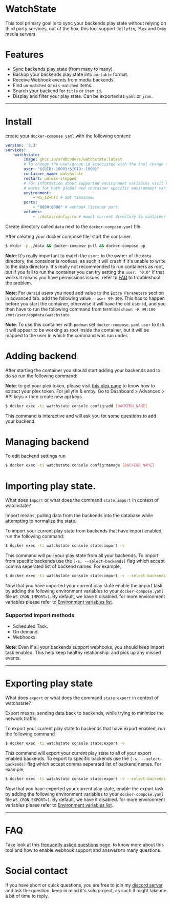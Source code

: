 # WatchState

This tool primary goal is to sync your backends play state without relying on third party services,
out of the box, this tool support `Jellyfin`, `Plex` and `Emby` media servers.

# Features

* Sync backends play state (from many to many).
* Backup your backends play state into `portable` format.
* Receive Webhook events from media backends.
* Find `un-matched` or `mis-matched` items.
* Search your backend for `title` or `item id`.
* Display and filter your play state. Can be exported as `yaml` or `json`.

----

# Install

create your `docker-compose.yaml` with the following content:

```yaml
version: '2.3'
services:
    watchstate:
        image: ghcr.io/arabcoders/watchstate:latest
        # To change the user/group id associated with the tool change the following line.
        user: "${UID:-1000}:${GID:-1000}"
        container_name: watchstate
        restart: unless-stopped
        # For information about supported environment variables visit FAQ page.
        # works for both global and container specific environment variables. 
        environment:
            - WS_TZ=UTC # Set timezone.
        ports:
            - "8080:8080" # webhook listener port.
        volumes:
            - ./data:/config:rw # mount current directory to container /config directory.
```

Create directory called `data` next to the `docker-compose.yaml` file.

After creating your docker compose file, start the container.

```bash
$ mkdir -p ./data && docker-compose pull && docker-compose up
```

**Note**: It's really important to match the `user:` to the owner of the `data` directory, the container is rootless, as
such it will crash if it's unable to write to the data directory. It's really not recommended to run containers as root,
but if you fail to run the container you can try setting the `user: "0:0"` if that works it means you have permissions
issues. refer to [FAQ](FAQ.md) to troubleshoot the problem.

**Note**: For `Unraid` users you need add value to the `Extra Parameters` section in advanced tab. add the following
value `--user 99:100`. This has to happen before you start the container, otherwise it will have the old user id, and
you then have to run the following command from terminal `chown -R 99:100 /mnt/user/appdata/watchstate`.

**Note**: To use this container with `podman` set `docker-compose.yaml` `user` to `0:0`. it will appear to be working as
root inside the container, but it will be mapped to the user in which the command was run under.

# Adding backend

After starting the container you should start adding your backends and to do so run the following command:

**Note**: to get your plex token, please
visit [this plex page](https://support.plex.tv/articles/204059436-finding-an-authentication-token-x-plex-token/) to know
how to extract your plex token. For jellyfin & emby. Go to Dashboard > Advanced > API keys > then create new api keys.

```bash
$ docker exec -ti watchstate console config:add [BACKEND_NAME]
```

This command is interactive and will ask you for some questions to add your backend.

# Managing backend

To edit backend settings run

```bash
$ docker exec -ti watchstate console config:manage [BACKEND_NAME]
```

# Importing play state.

What does `Import` or what does the command `state:import` in context of watchstate?

Import means, pulling data from the backends into the database while attempting to normalize the state.

To import your current play state from backends that have import enabled, run the following command:

```bash
$ docker exec -ti watchstate console state:import -v
```

This command will pull your play state from all your backends. To import from specific backends use
the `[-s, --select-backends]` flag which accept comma seperated list of backend names. For example,

```bash
$ docker exec -ti watchstate console state:import -v --select-backends 'home_plex,home_jellyfin' 
```

Now that you have imported your current play state enable the import task by adding the following environment variables
to your `docker-compose.yaml` file `WS_CRON_IMPORT=1`. By default, we have it disabled. for more environment variables
please refer to [Environment variables list](FAQ.md#environment-variables).

### Supported import methods

* Scheduled Task.
* On demand.
* Webhooks.

**Note**: Even if all your backends support webhooks, you should keep import task enabled. This help keep healthy
relationship.
and pick up any missed events.

---

# Exporting play state

What does `export` or what does the command `state:export` in context of watchstate?

Export means, sending data back to backends, while trying to minimize the network traffic.

To export your current play state to backends that have export enabled, run the following command

```bash
$ docker exec -ti watchstate console state:export -v
```

This command will export your current play state to all of your export enabled backends. To export to
specific backends use the `[-s, --select-backends]` flag which accept comma seperated list of backend names. For
example,

```bash
$ docker exec -ti watchstate console state:export -v --select-backends 'home_plex,home_jellyfin' 
```

Now that you have exported your current play state, enable the export task by adding the following environment variables
to your `docker-compose.yaml` file `WS_CRON_EXPORT=1`. By default, we have it disabled. for more environment variables
please refer to [Environment variables list](FAQ.md#environment-variables).

---

# FAQ

Take look at this [frequently asked questions](FAQ.md) page. to know more about this tool and how to enable webhook
support and answers to many questions.

# Social contact

If you have short or quick questions, you are free to join my [discord server](https://discord.gg/haUXHJyj6Y) and ask
the question. keep in mind it's solo project, as such it might take me a bit of time to reply.
